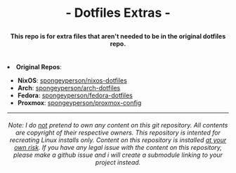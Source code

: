 # <p align=center>- Dotfiles Extras -
#### <p align=center> This repo is for extra files that aren't needed to be in the original dotfiles repo.

<br>

<li><b>Original Repos</b>:</li>
  <ul>
    <li><b>NixOS</b>: <a href="../../../nixos-dotfiles/">spongeyperson/nixos-dotfiles</a></li>
    <li><b>Arch</b>: <a href="../../../arch-dotfiles/">spongeyperson/arch-dotfiles</a></li>
    <li><b>Fedora</b>: <a href="../../../fedora-dotfiles/">spongeyperson/fedora-dotfiles</a></li>
    <li><b>Proxmox</b>: <a href="../../../proxmox-config/">spongeyperson/proxmox-config</a></li>
  </ul>


---
###### <p align=center> Note: I do <ins>not</ins> pretend to own any content on this git repository. All contents are copyright of their respective owners. This repository is intented for recreating Linux installs only. Content on this repository is installed <ins>at your own risk</ins>. If you have any legal issue with the content on this repository, please make a github issue and i will create a submodule linking to your project instead.</p>